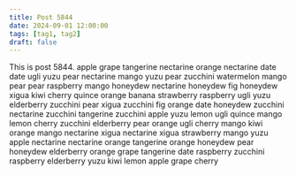 ```yaml
---
title: Post 5844
date: 2024-09-01 12:00:00
tags: [tag1, tag2]
draft: false
---
```

This is post 5844.
apple
grape
tangerine
nectarine
orange
nectarine
date
date
ugli
yuzu
pear
nectarine
mango
yuzu
pear
zucchini
watermelon
mango
pear
pear
raspberry
mango
honeydew
nectarine
honeydew
fig
honeydew
xigua
kiwi
cherry
quince
orange
banana
strawberry
raspberry
ugli
yuzu
elderberry
zucchini
pear
xigua
zucchini
fig
orange
date
honeydew
zucchini
nectarine
zucchini
tangerine
zucchini
apple
yuzu
lemon
ugli
quince
mango
lemon
cherry
zucchini
elderberry
pear
orange
ugli
cherry
mango
kiwi
orange
mango
nectarine
xigua
nectarine
xigua
strawberry
mango
yuzu
apple
nectarine
nectarine
orange
tangerine
orange
honeydew
pear
honeydew
elderberry
orange
grape
tangerine
date
raspberry
zucchini
raspberry
elderberry
yuzu
kiwi
lemon
apple
grape
cherry
